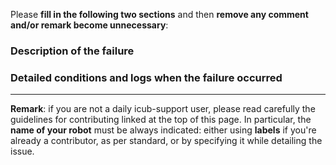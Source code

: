 Please **fill in the following two sections** and then **remove any comment and/or remark become unnecessary**:

### Description of the failure


### Detailed conditions and logs when the failure occurred


---
**Remark**: if you are not a daily icub-support user, please read carefully the guidelines for contributing linked at the top of this page. In particular, the **name of your robot** must be always indicated: either using **labels** if you're already a contributor, as per standard, or by specifying it while detailing the issue.
